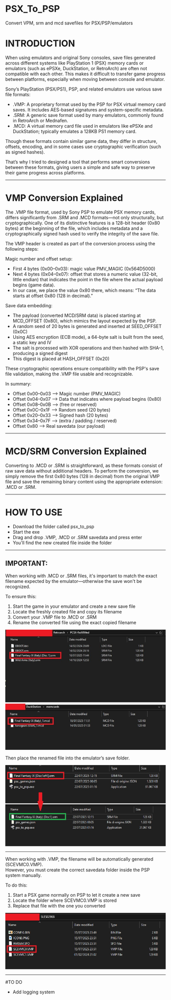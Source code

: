 # PSX_To_PSP
Convert VPM, srm and mcd savefiles for PSX/PSP/emulators


# INTRODUCTION

When using emulators and original Sony consoles, save files generated across different systems like PlayStation 1 (PSX) memory cards or emulators (such as ePSXe, DuckStation, or RetroArch) are often not compatible with each other. This makes it difficult to transfer game progress between platforms, especially when moving between console and emulator.

Sony’s PlayStation (PSX/PS1), PSP, and related emulators use various save file formats:
- .VMP: A proprietary format used by the PSP for PSX virtual memory card saves. It includes AES-based signatures and system-specific metadata.
- .SRM: A generic save format used by many emulators, commonly found in RetroArch or Mednafen.
- .MCD: A virtual memory card file used in emulators like ePSXe and DuckStation; typically emulates a 128KB PS1 memory card.

Though these formats contain similar game data, they differ in structure, offsets, encoding, and in some cases use cryptographic verification (such as signed hashes).

That’s why I tried to designed a tool that performs smart conversions between these formats, giving users a simple and safe way to preserve their game progress across platforms.

---

# VMP Conversion Explained

The .VMP file format, used by Sony PSP to emulate PSX memory cards, differs significantly from .SRM and .MCD formats—not only structurally, but cryptographically. One of its distinctive features is a 128-bit header (0x80 bytes) at the beginning of the file, which includes metadata and a cryptographically signed hash used to verify the integrity of the save file.

The VMP header is created as part of the conversion process using the following steps:

Magic number and offset setup:
- First 4 bytes (0x00–0x03): magic value PMV_MAGIC (0x564D5000)
- Next 4 bytes (0x04–0x07): offset that stores a numeric value (32-bit, little endian) that indicates the point in the file where the actual payload begins (game data).
- In our case, we place the value 0x80 there, which means: “The data starts at offset 0x80 (128 in decimal).”

Save data embedding:
- The payload (converted MCD/SRM data) is placed starting at MCD_OFFSET (0x80), which mimics the layout expected by the PSP.
- A random seed of 20 bytes is generated and inserted at SEED_OFFSET (0x0C)
- Using AES encryption (ECB mode), a 64-byte salt is built from the seed, a static key and IV
- The salt is processed with XOR operations and then hashed with SHA-1, producing a signed digest
- This digest is placed at HASH_OFFSET (0x20)

These cryptographic operations ensure compatibility with the PSP's save file validation, making the .VMP file usable and recognizable.

In summary:

- Offset 0x00–0x03	--> Magic number (PMV_MAGIC)
- Offset 0x04–0x07	--> Data that indicates where payload begins (0x80)
- Offset 0x08–0x0B	--> (free or reserved)
- Offset 0x0C–0x1F	--> Random seed (20 bytes)
- Offset 0x20–0x33	--> Signed hash (20 bytes)
- Offset 0x34–0x7F	--> (extra / padding / reserved)
- Offset 0x80 --> Real savedata (our payload)

---

# MCD/SRM Conversion Explained

Converting to .MCD or .SRM is straightforward, as these formats consist of raw save data without additional headers. To perform the conversion, we simply remove the first 0x80 bytes (128 in decimal) from the original VMP file and save the remaining binary content using the appropriate extension: .MCD or .SRM.

---

# HOW TO USE

- Download the folder called psx_to_psp
- Start the exe
- Drag and drop .VMP, .MCD or .SRM savedata and press enter
- You'll find the new created file inside the folder

---

## IMPORTANT:

When working with .MCD or .SRM files, it's important to match the exact filename expected by the emulator—otherwise the save won't be recognized.

To ensure this:

1. Start the game in your emulator and create a new save file  
2. Locate the freshly created file and copy its filename  
3. Convert your .VMP file to .MCD or .SRM
4. Rename the converted file using the exact copied filename  

![](screenshot/original_savedata.jpg) 

Then place the renamed file into the emulator’s save folder.

![](screenshot/converted_savedata.jpg)

---

When working with .VMP, the filename will be automatically generated (SCEVMC0.VMP).  
However, you must create the correct savedata folder inside the PSP system manually.

To do this:

1. Start a PSX game normally on PSP to let it create a new save  
2. Locate the folder where SCEVMC0.VMP is stored  
3. Replace that file with the one you converted  

![](screenshot/vmp_savedata.jpg)

---

#TO DO

- Add logging system
